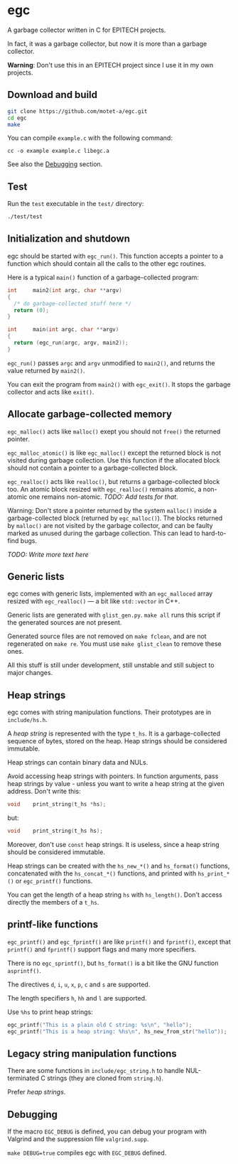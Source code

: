 # egc

A garbage collector written in C for EPITECH projects.

In fact, it was a garbage collector, but now it is more than a
garbage collector.

**Warning**: Don't use this in an EPITECH project since I use it in my
own projects.



## Download and build

```sh
git clone https://github.com/motet-a/egc.git
cd egc
make
```

You can compile `example.c` with the following command:

`cc -o example example.c libegc.a`

See also the [Debugging](https://github.com/motet-a/egc#debugging)
section.



## Test

Run the `test` executable in the `test/` directory:

```sh
./test/test
```



## Initialization and shutdown

egc should be started with `egc_run()`. This function accepts a
pointer to a function which should contain all the calls to the
other egc routines.

Here is a typical `main()` function of a garbage-collected program:

```c
int     main2(int argc, char **argv)
{
  /* do garbage-collected stuff here */
  return (0);
}

int     main(int argc, char **argv)
{
  return (egc_run(argc, argv, main2));
}
```

`egc_run()` passes `argc` and `argv` unmodified to `main2()`,
and returns the value returned by `main2()`.

You can exit the program from `main2()` with `egc_exit()`. It
stops the garbage collector and acts like `exit()`.



## Allocate garbage-collected memory

`egc_malloc()` acts like `malloc()` exept you should not `free()`
the returned pointer.

`egc_malloc_atomic()` is like `egc_malloc()` except the returned
block is not visited during garbage collection. Use this function
if the allocated block should not contain a pointer to a
garbage-collected block.

`egc_realloc()` acts like `realloc()`, but returns a
garbage-collected block too. An atomic block resized with
`egc_realloc()` remains atomic, a non-atomic one remains non-atomic.
*TODO: Add tests for that*.

Warning: Don't store a pointer returned by the system `malloc()`
inside a garbage-collected block (returned by `egc_malloc()`).
The blocks returned by `malloc()` are not visited by the garbage
collector, and can be faulty marked as unused during the garbage
collection. This can lead to hard-to-find bugs.

*TODO: Write more text here*



## Generic lists

egc comes with generic lists, implemented with an `egc_malloced`
array resized with `egc_realloc()` — a bit like `std::vector` in
C++.

Generic lists are generated with `glist_gen.py`. `make all` runs
this script if the generated sources are not present.

Generated source files are not removed on `make fclean`, and are
not regenerated on `make re`. You must use `make glist_clean` to
remove these ones.

All this stuff is still under development, still unstable and
still subject to major changes.



## Heap strings

egc comes with string manipulation functions. Their prototypes
are in `include/hs.h`.

A *heap string* is represented with the type `t_hs`. It is a
garbage-collected sequence of bytes, stored on the heap. Heap
strings should be considered immutable.

Heap strings can contain binary data and NULs.

Avoid accessing heap strings with pointers. In function arguments,
pass heap strings by value - unless you want to write a heap
string at the given address. Don't write this:

```c
void    print_string(t_hs *hs);
```

but:

```c
void    print_string(t_hs hs);
```

Moreover, don't use `const` heap strings. It is useless, since
a heap string should be considered immutable.

Heap strings can be created with the `hs_new_*()` and
`hs_format()` functions, concatenated with the `hs_concat_*()`
functions, and printed with `hs_print_*()` or `egc_printf()`
functions.

You can get the length of a heap string `hs` with `hs_length()`.
Don't access directly the members of a `t_hs`.



## printf-like functions

`egc_printf()` and `egc_fprintf()` are like `printf()` and
`fprintf()`, except that `printf()` and `fprintf()` support
flags and many more specifiers.

There is no `egc_sprintf()`, but `hs_format()` is a bit like
the GNU function `asprintf()`.

The directives `d`, `i`, `u`, `x`, `p`, `c` and `s` are supported.

The length specifiers `h`, `hh` and `l` are supported.

Use `%hs` to print heap strings:

```c
egc_printf("This is a plain old C string: %s\n", "hello");
egc_printf("This is a heap string: %hs\n", hs_new_from_str("hello"));
```


## Legacy string manipulation functions

There are some functions in `include/egc_string.h` to handle
NUL-terminated C strings (they are cloned from `string.h`).

Prefer *heap strings*.



## Debugging

If the macro `EGC_DEBUG` is defined, you can debug your program
with Valgrind and the suppression file `valgrind.supp`.

`make DEBUG=true` compiles egc with `EGC_DEBUG` defined.

